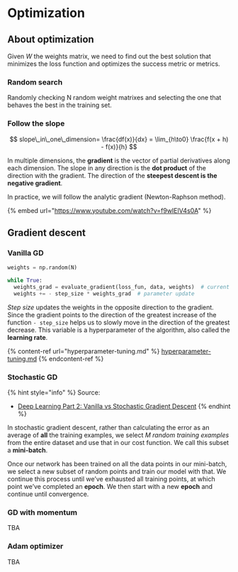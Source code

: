 # Optimization

## About optimization

Given _W_ the weights matrix, we need to find out the best solution that minimizes the loss function and optimizes the success metric or metrics.

### Random search

Randomly checking N random weight matrixes and selecting the one that behaves the best in the training set.

### Follow the slope

$$
slope\_in\_one\_dimension= \frac{df(x)}{dx} = \lim_{h\to0} \frac{f(x + h) - f(x)}{h}
$$



In multiple dimensions, the **gradient** is the vector of partial derivatives along each dimension. The slope in any direction is the **dot product** of the direction with the gradient. The direction of the **steepest descent is the negative gradient**.

In practice, we will follow the analytic gradient (Newton-Raphson method).

{% embed url="https://www.youtube.com/watch?v=f9wIElV4s0A" %}

## Gradient descent

### Vanilla GD

```python
weights = np.random(N)

while True:
  weights_grad = evaluate_gradient(loss_fun, data, weights)  # current gradient
  weights += - step_size * weights_grad  # parameter update
```

_Step size_ updates the weights in the opposite direction to the gradient. Since the gradient points to the direction of the greatest increase of the function `- step_size` helps us to slowly move in the direction of the greatest decrease. This variable is a hyperparameter of the algorithm, also called the **learning rate**.

{% content-ref url="hyperparameter-tuning.md" %}
[hyperparameter-tuning.md](hyperparameter-tuning.md)
{% endcontent-ref %}

### Stochastic GD

{% hint style="info" %}
Source:&#x20;

* [Deep Learning Part 2: Vanilla vs Stochastic Gradient Descent](https://medium.com/geekculture/deep-learning-part-2-vanilla-vs-stochastic-gradient-descent-6bcecc26fd51)
{% endhint %}

In stochastic gradient descent, rather than calculating the error as an average of **all** the training examples, we select _M random training examples_ from the entire dataset and use that in our cost function. We call this subset a **mini-batch**.

Once our network has been trained on all the data points in our mini-batch, we select a new subset of random points and train our model with that. We continue this process until we’ve exhausted all training points, at which point we’ve completed an **epoch**. We then start with a new **epoch** and continue until convergence.

### GD with momentum

TBA

### Adam optimizer

TBA
